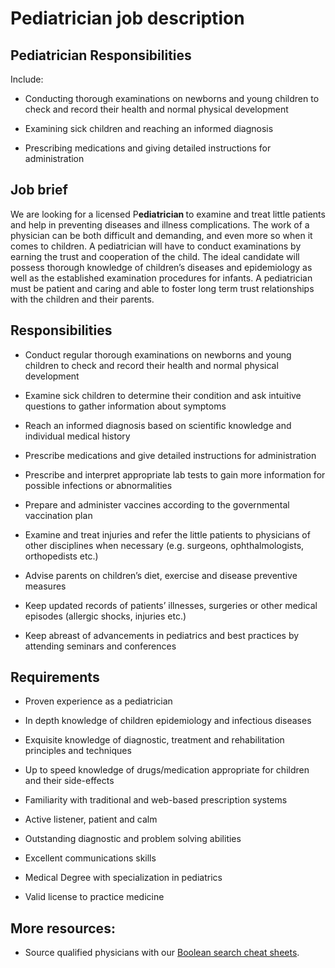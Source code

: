 # Pediatrician job description


## Pediatrician Responsibilities

Include:

* Conducting thorough examinations on newborns and young children to check and record their health and normal physical development

* Examining sick children and reaching an informed diagnosis

* Prescribing medications and giving detailed instructions for administration



## Job brief

We are looking for a licensed P<b>ediatrician </b>to examine and treat little patients and help in preventing diseases and illness complications. The work of a physician can be both difficult and demanding, and even more so when it comes to children. A pediatrician will have to conduct examinations by earning the trust and cooperation of the child.
The ideal candidate will possess thorough knowledge of children’s diseases and epidemiology as well as the established examination procedures for infants. A pediatrician must be patient and caring and able to foster long term trust relationships with the children and their parents.


## Responsibilities

* Conduct regular thorough examinations on newborns and young children to check and record their health and normal physical development

* Examine sick children to determine their condition and ask intuitive questions to gather information about symptoms

* Reach an informed diagnosis based on scientific knowledge and individual medical history

* Prescribe medications and give detailed instructions for administration

* Prescribe and interpret appropriate lab tests to gain more information for possible infections or abnormalities

* Prepare and administer vaccines according to the governmental vaccination plan

* Examine and treat injuries and refer the little patients to physicians of other disciplines when necessary (e.g. surgeons, ophthalmologists, orthopedists etc.)

* Advise parents on children’s diet, exercise and disease preventive measures

* Keep updated records of patients’ illnesses, surgeries or other medical episodes (allergic shocks, injuries etc.)

* Keep abreast of advancements in pediatrics and best practices by attending seminars and conferences


## Requirements

* Proven experience as a pediatrician

* In depth knowledge of children epidemiology and infectious diseases

* Exquisite knowledge of diagnostic, treatment and rehabilitation principles and techniques

* Up to speed knowledge of drugs/medication appropriate for children and their side-effects

* Familiarity with traditional and web-based prescription systems

* Active listener, patient and calm

* Outstanding diagnostic and problem solving abilities

* Excellent communications skills

* Medical Degree with specialization in pediatrics

* Valid license to practice medicine

## More resources:
* Source qualified physicians with our <a href="https://resources.workable.com/recruiting-physicians-boolean-search-strings">Boolean search cheat sheets</a>.
